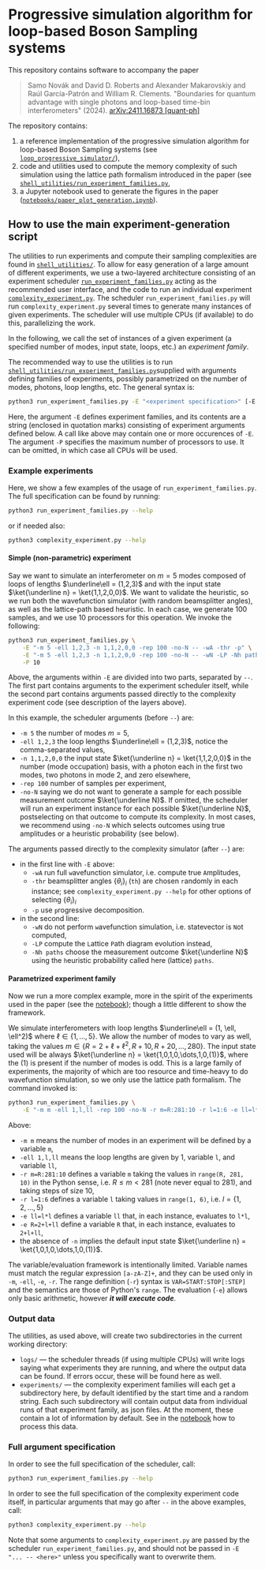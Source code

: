 # Progressive simulation algorithm for loop-based Boson Sampling systems

This repository contains software to accompany the paper
> Samo Novák and David D. Roberts and Alexander Makarovskiy and Raúl García-Patrón and William R. Clements.
> "Boundaries for quantum advantage with single photons and loop-based time-bin interferometers" (2024).
> [arXiv:2411.16873 [quant-ph]](https://arxiv.org/abs/2411.16873)


The repository contains:

1. a reference implementation of the progressive simulation algorithm for loop-based Boson Sampling systems (see [`loop_progressive_simulator/`](loop_progressive_simulator/)),
2. code and utilities used to compute the memory complexity of such simulation using the lattice path formalism introduced in the paper (see [`shell_utilities/run_experiment_families.py`](shell_utilities/run_experiment_families.py),
3. a Jupyter notebook used to generate the figures in the paper ([`notebooks/paper_plot_generation.ipynb`](notebooks/paper_plot_generation.ipynb)).



## How to use the main experiment-generation script

The utilities to run experiments and compute their sampling complexities are found in [`shell_utilities/`](shell_utilities/). To allow for easy generation of a large amount of different experiments, we use a two-layered architecture consisting of an experiment scheduler [`run_experiment_families.py`](shell_utilities/run_experiment_families.py) acting as the recommended user interface, and the code to run an individual experiment [`complexity_experiment.py`](shell_utilities/complexity_experiment.py).
The scheduler `run_experiment_families.py` will run `complexity_experiment.py` several times to generate many instances of given experiments. The scheduler will use multiple CPUs (if available) to do this, parallelizing the work.

In the following, we call the set of instances of a given experiment (a specified number of modes, input state, loops, etc.) an *experiment family*.

The recommended way to use the utilities is to run [`shell_utilities/run_experiment_families.py`](shell_utilities/run_experiment_families.py)supplied with arguments defining families of experiments, possibly parametrized on the number of modes, photons, loop lengths, etc. The general syntax is:

```sh
python3 run_experiment_families.py -E "<experiment specification>" [-E "<...>"] ... -P <max_proc>
```

Here, the argument `-E` defines experiment families, and its contents are a string (enclosed in quotation marks) consisting of experiment arguments defined below. A call like above may contain one or more occurences of `-E`. The argument `-P` specifies the maximum number of processors to use. It can be omitted, in which case all CPUs will be used.


### Example experiments 

Here, we show a few examples of the usage of `run_experiment_families.py`. The full specification can be found by running:
```sh
python3 run_experiment_families.py --help
```
or if needed also:
```sh
python3 complexity_experiment.py --help
```



#### Simple (non-parametric) experiment

Say we want to simulate an interferometer on $m=5$ modes composed of loops of lengths $\underline\ell = (1,2,3)$ and with the input state $\ket{\underline n} = \ket{1,1,2,0,0}$. We want to validate the heuristic, so we run both the wavefunction simulator (with random beamsplitter angles), as well as the lattice-path based heuristic. In each case, we generate 100 samples, and we use 10 processors for this operation. We invoke the following:

```sh
python3 run_experiment_families.py \
    -E "-m 5 -ell 1,2,3 -n 1,1,2,0,0 -rep 100 -no-N -- -wA -thr -p" \
    -E "-m 5 -ell 1,2,3 -n 1,1,2,0,0 -rep 100 -no-N -- -wN -LP -Nh paths -p" \
    -P 10
```

Above, the arguments within `-E` are divided into two parts, separated by `--`. The first part contains arguments to the experiment scheduler itself, while the second part contains arguments passed directly to the complexity experiment code (see description of the layers above).

In this example, the scheduler arguments (before `--`) are:
- `-m 5` the number of modes $m = 5$,
- `-ell 1,2,3` the loop lengths $\underline\ell = (1,2,3)$, notice the comma-separated values,
- `-n 1,1,2,0,0` the input state $\ket{\underline n} = \ket{1,1,2,0,0}$ in the number (mode occupation) basis, with a photon each in the first two modes, two photons in mode 2, and zero elsewhere,
- `-rep 100` number of samples per experiment,
- `-no-N` saying we do not want to generate a sample for each possible measurement outcome $\ket{\underline N}$. If omitted, the scheduler will run an experiment instance for each possible $\ket{\underline N}$, postselecting on that outcome to compute its complexity. In most cases, we recommend using `-no-N` which selects outcomes using true amplitudes or a heuristic probability (see below).

The arguments passed directly to the complexity simulator (after `--`) are:
- in the first line with `-E` above:
  - `-wA` run full `w`avefunction simulator, i.e. compute true `A`mplitudes,
  - `-thr` beamsplitter angles $`\{\theta_i\}_i`$ (`th`) are chosen `r`andomly in each instance; see `complexity_experiment.py --help` for other options of selecting $`\{ \theta_i \}_i`$
  - `-p` use `p`rogressive decomposition.
- in the second line:
  - `-wN` do not perform `w`avefunction simulation, i.e. statevector is `N`ot computed,
  - `-LP` compute the `L`attice `P`ath diagram evolution instead,
  - `-Nh paths` choose the measurement outcome $\ket{\underline N}$ using the `h`euristic probability called here (lattice) `paths`.


#### Parametrized experiment family

Now we run a more complex example, more in the spirit of the experiments used in the paper (see the [notebook](notebooks/paper_plot_generation.ipynb)); though a little different to show the framework.

We simulate interferometers with loop lengths $\underline\ell = (1, \ell, \ell^2)$ where $`\ell \in \{ 1, \dots, 5 \}`$. We allow the number of modes to vary as well, taking the values $`m \in \{ R = 2+\ell+\ell^2, R + 10, R + 20, \dots, 280 \}`$. The input state used will be always $\ket{\underline n} = \ket{1,0,1,0,\dots,1,0,(1)}$, where the $(1)$ is present if the number of modes is odd. This is a large family of experiments, the majority of which are too resource and time-heavy to do wavefunction simulation, so we only use the lattice path formalism. The command invoked is:

```sh
python3 run_experiment_families.py \
    -E "-m m -ell 1,l,ll -rep 100 -no-N -r m=R:281:10 -r l=1:6 -e ll=l*l -e R=2+l+ll -- -wN -LP -Nh paths -p"
```

Above:
- `-m m` means the number of modes in an experiment will be defined by a variable `m`,
- `-ell 1,l,ll` means the loop lengths are given by 1, variable `l`, and variable `ll`,
- `-r m=R:281:10` defines a variable `m` taking the values in `range(R, 281, 10)` in the Python sense, i.e. $R \le m < 281$ (note never equal to 281), and taking steps of size 10,
- `-r l=1:6` defines a variable `l` taking values in `range(1, 6)`, i.e. $l = \{ 1, 2, \dots, 5 \}$
- `-e ll=l*l` defines a variable `ll` that, in each instance, evaluates to `l*l`,
- `-e R=2+l+ll` define a variable `R` that, in each instance, evaluates to `2+l+ll`,
- the absence of `-n` implies the default input state $\ket{\underline n} = \ket{1,0,1,0,\dots,1,0,(1)}$.

The variable/evaluation framework is intentionally limited. Variable names must match the regular expression `[a-zA-Z]+`, and they can be used only in `-m`, `-ell`, `-e`, `-r`. 
The range definition (`-r`) syntax is `VAR=START:STOP[:STEP]` and the semantics are those of Python's `range`. The evaluation (`-e`) allows only basic arithmetic, however ***it will execute code***.



### Output data

The utilities, as used above, will create two subdirectories in the current working directory:
- `logs/` &mdash; the scheduler threads (if using multiple CPUs) will write logs saying what experiments they are running, and where the output data can be found. If errors occur, these will be found here as well.
- `experiments/` &mdash; the complexity experiment families will each get a subdirectory here, by default identified by the start time and a random string. Each such subdirectory will contain output data from individual runs of that experiment family, as json files. At the moment, these contain a lot of information by default. See in the [notebook](notebooks/paper_plot_generation.ipynb) how to process this data.



### Full argument specification

In order to see the full specification of the scheduler, call:
```sh
python3 run_experiment_families.py --help
```

In order to see the full specification of the complexity experiment code itself, in particular arguments that may go after `--` in the above examples, call:
```sh
python3 complexity_experiment.py --help
```

Note that some arguments to `complexity_experiment.py` are passed by the scheduler `run_experiment_families.py`, and should not be passed in `-E "... -- <here>"` unless you specifically want to overwrite them.
